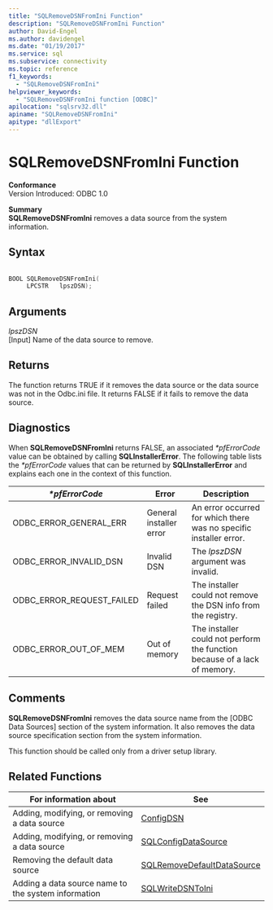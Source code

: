 ```yaml
---
title: "SQLRemoveDSNFromIni Function"
description: "SQLRemoveDSNFromIni Function"
author: David-Engel
ms.author: davidengel
ms.date: "01/19/2017"
ms.service: sql
ms.subservice: connectivity
ms.topic: reference
f1_keywords:
  - "SQLRemoveDSNFromIni"
helpviewer_keywords:
  - "SQLRemoveDSNFromIni function [ODBC]"
apilocation: "sqlsrv32.dll"
apiname: "SQLRemoveDSNFromIni"
apitype: "dllExport"
---
```

# SQLRemoveDSNFromIni Function
**Conformance**  
 Version Introduced: ODBC 1.0  
  
 **Summary**  
 **SQLRemoveDSNFromIni** removes a data source from the system information.  
  
## Syntax  
  
```cpp  
  
BOOL SQLRemoveDSNFromIni(  
     LPCSTR   lpszDSN);  
```  
  
## Arguments  
 *lpszDSN*  
 [Input] Name of the data source to remove.  
  
## Returns  
 The function returns TRUE if it removes the data source or the data source was not in the Odbc.ini file. It returns FALSE if it fails to remove the data source.  
  
## Diagnostics  
 When **SQLRemoveDSNFromIni** returns FALSE, an associated *\*pfErrorCode* value can be obtained by calling **SQLInstallerError**. The following table lists the *\*pfErrorCode* values that can be returned by **SQLInstallerError** and explains each one in the context of this function.  
  
|*\*pfErrorCode*|Error|Description|  
|---------------------|-----------|-----------------|  
|ODBC_ERROR_GENERAL_ERR|General installer error|An error occurred for which there was no specific installer error.|  
|ODBC_ERROR_INVALID_DSN|Invalid DSN|The *lpszDSN* argument was invalid.|  
|ODBC_ERROR_REQUEST_FAILED|Request failed|The installer could not remove the DSN info from the registry.|  
|ODBC_ERROR_OUT_OF_MEM|Out of memory|The installer could not perform the function because of a lack of memory.|  
  
## Comments  
 **SQLRemoveDSNFromIni** removes the data source name from the [ODBC Data Sources] section of the system information. It also removes the data source specification section from the system information.  
  
 This function should be called only from a driver setup library.  
  
## Related Functions  
  
|For information about|See|  
|---------------------------|---------|  
|Adding, modifying, or removing a data source|[ConfigDSN](../../../odbc/reference/syntax/configdsn-function.md)|  
|Adding, modifying, or removing a data source|[SQLConfigDataSource](../../../odbc/reference/syntax/sqlconfigdatasource-function.md)|  
|Removing the default data source|[SQLRemoveDefaultDataSource](../../../odbc/reference/syntax/sqlremovedefaultdatasource-function.md)|  
|Adding a data source name to the system information|[SQLWriteDSNToIni](../../../odbc/reference/syntax/sqlwritedsntoini-function.md)|
